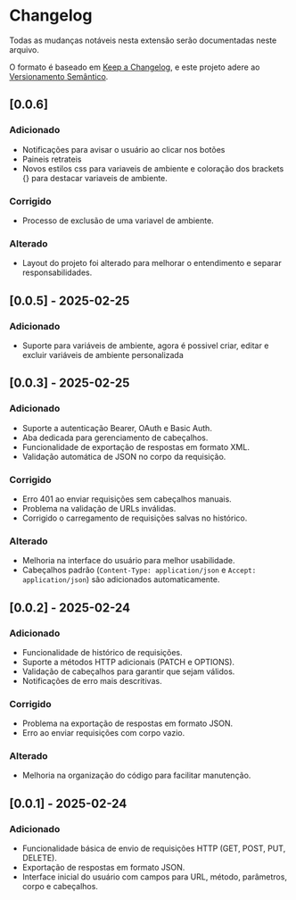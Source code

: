 # Changelog

Todas as mudanças notáveis nesta extensão serão documentadas neste arquivo.

O formato é baseado em [Keep a Changelog](https://keepachangelog.com/pt-BR/1.0.0/),
e este projeto adere ao [Versionamento Semântico](https://semver.org/lang/pt-BR/).

## [0.0.6]
### Adicionado
- Notificações para avisar o usuário ao clicar nos botões
- Paineis retrateis
- Novos estilos css para variaveis de ambiente e coloração dos brackets {} para destacar variaveis de ambiente.

### Corrigido
- Processo de exclusão de uma variavel de ambiente.

### Alterado
- Layout do projeto foi alterado para melhorar o entendimento e separar responsabilidades.

## [0.0.5] - 2025-02-25
### Adicionado
- Suporte para variáveis de ambiente, agora é possivel criar, editar e excluir variáveis de ambiente personalizada

## [0.0.3] - 2025-02-25
### Adicionado
- Suporte a autenticação Bearer, OAuth e Basic Auth.
- Aba dedicada para gerenciamento de cabeçalhos.
- Funcionalidade de exportação de respostas em formato XML.
- Validação automática de JSON no corpo da requisição.

### Corrigido
- Erro 401 ao enviar requisições sem cabeçalhos manuais.
- Problema na validação de URLs inválidas.
- Corrigido o carregamento de requisições salvas no histórico.

### Alterado
- Melhoria na interface do usuário para melhor usabilidade.
- Cabeçalhos padrão (`Content-Type: application/json` e `Accept: application/json`) são adicionados automaticamente.

## [0.0.2] - 2025-02-24
### Adicionado
- Funcionalidade de histórico de requisições.
- Suporte a métodos HTTP adicionais (PATCH e OPTIONS).
- Validação de cabeçalhos para garantir que sejam válidos.
- Notificações de erro mais descritivas.

### Corrigido
- Problema na exportação de respostas em formato JSON.
- Erro ao enviar requisições com corpo vazio.

### Alterado
- Melhoria na organização do código para facilitar manutenção.

## [0.0.1] - 2025-02-24
### Adicionado
- Funcionalidade básica de envio de requisições HTTP (GET, POST, PUT, DELETE).
- Exportação de respostas em formato JSON.
- Interface inicial do usuário com campos para URL, método, parâmetros, corpo e cabeçalhos.